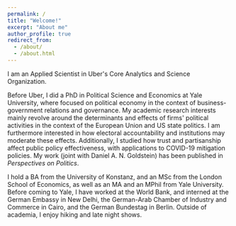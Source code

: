 ```yaml
---
permalink: /
title: "Welcome!"
excerpt: "About me"
author_profile: true
redirect_from: 
  - /about/
  - /about.html
---
```



I am an Applied Scientist in Uber's Core Analytics and Science Organization. 

Before Uber, I did a PhD in Political Science and Economics at Yale University, where focused on political economy in the context of business-government relations and governance. My academic research interests mainly revolve around the determinants and effects of firms' political activities in the context of the European Union and US state politics. I am furthermore interested in how electoral accountability and institutions may moderate these effects.
Additionally, I studied how trust and partisanship affect public policy effectiveness, with applications to COVID-19 mitigation policies. My work (joint with Daniel A. N. Goldstein) has been published in _Perspectives on Politics_.

I hold a BA from the University of Konstanz, and an MSc from the London School of Economics, as well as an MA and an MPhil from Yale University. Before coming to Yale, I have worked at the World Bank, and interned at the German Embassy in New Delhi, the German-Arab Chamber of Industry and Commerce in Cairo, and the German Bundestag in Berlin. Outside of academia, I enjoy hiking and late night shows.

